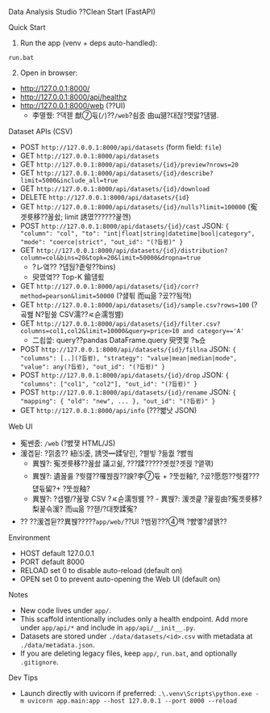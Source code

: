 ﻿Data Analysis Studio ??Clean Start (FastAPI)

Quick Start

1) Run the app (venv + deps auto-handled):

```
run.bat
```

2) Open in browser:

- http://127.0.0.1:8000/
- http://127.0.0.1:8000/api/healthz
- http://127.0.0.1:8000/web  (??UI)
  - 李멸퀬: ?댁젣 猷⑦듃(`/`)??`/web`?쇰줈 由щ떎?대젆?몃맗?덈떎.

Dataset APIs (CSV)

- POST `http://127.0.0.1:8000/api/datasets` (form field: `file`)
- GET  `http://127.0.0.1:8000/api/datasets`
- GET  `http://127.0.0.1:8000/api/datasets/{id}/preview?nrows=20`
- GET  `http://127.0.0.1:8000/api/datasets/{id}/describe?limit=5000&include_all=true`
 - GET  `http://127.0.0.1:8000/api/datasets/{id}/download`
 - DELETE `http://127.0.0.1:8000/api/datasets/{id}`
 - GET  `http://127.0.0.1:8000/api/datasets/{id}/nulls?limit=100000` (寃곗륫移??꾪솴; limit 誘몄??????꾩껜)
 - POST `http://127.0.0.1:8000/api/datasets/{id}/cast` JSON: `{ "column": "col", "to": "int|float|string|datetime|bool|category", "mode": "coerce|strict", "out_id": "(?듭뀡)" }`
 - GET  `http://127.0.0.1:8000/api/datasets/{id}/distribution?column=col&bins=20&topk=20&limit=50000&dropna=true`
     - ?レ옄?? ?덉뒪?좉렇??bins)
     - 臾몄옄?? Top-K 鍮덈룄
  - GET  `http://127.0.0.1:8000/api/datasets/{id}/corr?method=pearson&limit=50000` (?섏튂 而щ읆 ?곴??됰젹)
  - GET  `http://127.0.0.1:8000/api/datasets/{id}/sample.csv?rows=100` (?곸쐞 N?됱쓣 CSV濡??ㅼ슫濡쒕뱶)
  - GET  `http://127.0.0.1:8000/api/datasets/{id}/filter.csv?columns=col1,col2&limit=10000&query=price>10 and category=='A'`
    - 二쇱쓽: query??pandas DataFrame.query 臾몃쾿 ?ъ슜
  - POST `http://127.0.0.1:8000/api/datasets/{id}/fillna` JSON: `{ "columns": [..](?듭뀡), "strategy": "value|mean|median|mode", "value": any(?듭뀡), "out_id": "(?듭뀡)" }`
  - POST `http://127.0.0.1:8000/api/datasets/{id}/drop` JSON: `{ "columns": ["col1", "col2"], "out_id": "(?듭뀡)" }`
  - POST `http://127.0.0.1:8000/api/datasets/{id}/rename` JSON: `{ "mapping": { "old": "new", ... }, "out_id": "(?듭뀡)" }`
 - GET  `http://127.0.0.1:8000/api/info` (???뺣낫 JSON)

Web UI

- 寃쎈줈: `/web` (?뺤쟻 HTML/JS)
- 湲곕뒫: ?낅줈?? 紐⑸줉, 誘몃━蹂닿린, ?붿빟 ?듦퀎 ?뺤씤
  - 異붽?: 寃곗륫移??꾪솴 議고쉶, ???蹂?????곗씠?곗뀑 ?앹꽦)
  - 異붽?: 遺꾪룷 ?쒓컖??罹붾쾭??諛?李⑦듃 + ?뚯씠釉?, ?곴?愿怨??쒓컖???덊듃留?+ ?뚯씠釉?
  - 異붽?: ?섑뵆/?꾪꽣 CSV ?ㅼ슫濡쒕뱶 ??  - 異붽?: 湲곗큹 ?꾩쿂由?寃곗륫移?梨꾩슦湲? 而щ읆 ??젣/?대쫫蹂寃?
- ?? ??湲곕뒫??異붽?????`app/web/`??UI ?뱀뀡???④퍡 ?뺤옣?섏꽭??

Environment

- HOST default 127.0.0.1
- PORT default 8000
- RELOAD set 0 to disable auto-reload (default on)
- OPEN set 0 to prevent auto-opening the Web UI (default on)

Notes

- New code lives under `app/`.
- This scaffold intentionally includes only a health endpoint. Add more under `app/api/*` and include in `app/api/__init__.py`.
- Datasets are stored under `./data/datasets/<id>.csv` with metadata at `./data/metadata.json`.
- If you are deleting legacy files, keep `app/`, `run.bat`, and optionally `.gitignore`.

Dev Tips

- Launch directly with uvicorn if preferred:
  `.\.venv\Scripts\python.exe -m uvicorn app.main:app --host 127.0.0.1 --port 8000 --reload`

